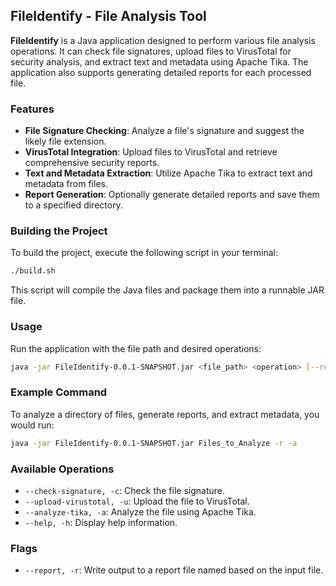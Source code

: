 ## FileIdentify - File Analysis Tool

**FileIdentify** is a Java application designed to perform various file analysis operations. It can check file signatures, upload files to VirusTotal for security analysis, and extract text and metadata using Apache Tika. The application also supports generating detailed reports for each processed file.

### Features
- **File Signature Checking**: Analyze a file's signature and suggest the likely file extension.
- **VirusTotal Integration**: Upload files to VirusTotal and retrieve comprehensive security reports.
- **Text and Metadata Extraction**: Utilize Apache Tika to extract text and metadata from files.
- **Report Generation**: Optionally generate detailed reports and save them to a specified directory.

### Building the Project
To build the project, execute the following script in your terminal:
```bash
./build.sh
```
This script will compile the Java files and package them into a runnable JAR file.

### Usage
Run the application with the file path and desired operations:
```bash
java -jar FileIdentify-0.0.1-SNAPSHOT.jar <file_path> <operation> [--report] [<operation>...]
```

### Example Command
To analyze a directory of files, generate reports, and extract metadata, you would run:
```bash
java -jar FileIdentify-0.0.1-SNAPSHOT.jar Files_to_Analyze -r -a
```

### Available Operations
- `--check-signature, -c`: Check the file signature.
- `--upload-virustotal, -u`: Upload the file to VirusTotal.
- `--analyze-tika, -a`: Analyze the file using Apache Tika.
- `--help, -h`: Display help information.

### Flags
- `--report, -r`: Write output to a report file named based on the input file.
